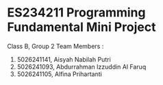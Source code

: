 # ES234211 Programming Fundamental Mini Project
Class B, Group 2
Team Members :
1. 5026241141, Aisyah Nabilah Putri
2. 5026241093, Abdurrahman Izzuddin Al Faruq
3. 5026241105, Alfina Prihartanti
